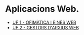 # Aplicacions Web.

- [UF 1 - OFIMÀTICA I EINES WEB](uf1/readme.md)
- [UF 2 - GESTORS D'ARXIUS WEB](uf2/readme.md)
